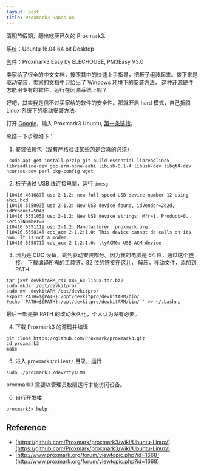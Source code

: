 ```yaml
---
layout: post
title: Proxmark3 Hands on
---
```


清明节假期，翻出吃灰已久的 Proxmark3.

系统：Ubuntu 16.04 64 bit Desktop

套件：Proxmark3 Easy by ELECHOUSE, PM3Easy V3.0

卖家给了很全的中文文档，按照其中的快速上手指导，把板子组装起来。接下来是驱动安装，卖家的文档中只给出了 Windows 环境下的安装方法，
这种开源硬件怎能用专有的软件，运行在闭源系统上呢？

好吧，其实我是信不过买家给的软件的安全性。那就开启 hard 模式，自己折腾 Linux 系统下的驱动安装方法。

打开 [Google](https://www.google.com/)，输入 Proxmark3 Ubuntu, [第一条链接](https://github.com/Proxmark/proxmark3/wiki/Ubuntu-Linux)。

总结一下步骤如下：
1. 安装依赖包（没有严格验证某些包是否真的必须）
```
 sudo apt-get install p7zip git build-essential libreadline5 libreadline-dev gcc-arm-none-eabi libusb-0.1-4 libusb-dev libqt4-dev ncurses-dev perl pkg-config wget
```
2. 板子通过 USB 线连接电脑，运行 `dmesg`
```
[10416.461687] usb 2-1.2: new full-speed USB device number 12 using ehci_hcd
[10416.555093] usb 2-1.2: New USB device found, idVendor=2d2d, idProduct=504d
[10416.555105] usb 2-1.2: New USB device strings: Mfr=1, Product=0, SerialNumber=0
[10416.555111] usb 2-1.2: Manufacturer: proxmark.org
[10416.555814] cdc_acm 2-1.2:1.0: This device cannot do calls on its own. It is not a modem.
[10416.555871] cdc_acm 2-1.2:1.0: ttyACM0: USB ACM device
```
3. 因为是 CDC 设备，跳到驱动安装部分。因为我的电脑是 64 位，通过这个[链接](http://sourceforge.net/projects/devkitpro/files/devkitARM/previous/devkitARM_r41-x86_64-linux.tar.bz2/download)，
下载编译所需的工具链，32 位的链接在[这儿](http://sourceforge.net/projects/devkitpro/files/devkitARM/previous/devkitARM_r41-i686-linux.tar.bz2/download)，
解压，移动文件，添加到 PATH
```
tar jxvf devkitARM_r41-x86_64-linux.tar.bz2
sudo mkdir /opt/devkitpro/
sudo mv  devkitARM /opt/devkitpro/
export PATH=${PATH}:/opt/devkitpro/devkitARM/bin/
#echo 'PATH=${PATH}:/opt/devkitpro/devkitARM/bin/ ' >> ~/.bashrc
```
最后一部是把 PATH 的改动永久化，个人认为没有必要。

4. 下载 Proxmark3 的源码并编译
```
git clone https://github.com/Proxmark/proxmark3.git
cd proxmark3
make
```
5. 进入 `proxmark3/client/` 目录，运行
```
sudo ./proxmark3 /dev/ttyACM0
```
proxmark3 需要以管理员权限运行才能访问设备。

6. 自行开发喽
```
proxmark3> help
```

## Reference
* [https://github.com/Proxmark/proxmark3/wiki/Ubuntu-Linux/](https://github.com/Proxmark/proxmark3/wiki/Ubuntu-Linux/)
* [http://www.proxmark.org/forum/viewtopic.php?id=1668](http://www.proxmark.org/forum/viewtopic.php?id=1668)
